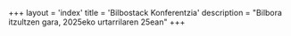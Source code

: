 +++
layout = 'index'
title = 'Bilbostack Konferentzia'
description = "Bilbora itzultzen gara, 2025eko urtarrilaren 25ean"
+++